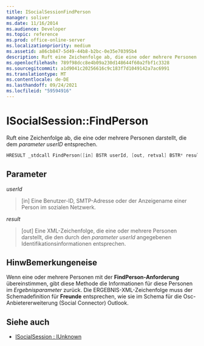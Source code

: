 ```yaml
---
title: ISocialSessionFindPerson
manager: soliver
ms.date: 11/16/2014
ms.audience: Developer
ms.topic: reference
ms.prod: office-online-server
ms.localizationpriority: medium
ms.assetid: a86cb847-5d49-44b8-b2bc-0e35e70395b4
description: Ruft eine Zeichenfolge ab, die eine oder mehrere Personen darstellt, die dem parameter userID entsprechen.
ms.openlocfilehash: 789f98dcc8e4b09a230d148644f60a2fbf1c3328
ms.sourcegitcommit: a1d9041c20256616c9c183f7d1049142a7ac6991
ms.translationtype: MT
ms.contentlocale: de-DE
ms.lasthandoff: 09/24/2021
ms.locfileid: "59594916"
---
```

# <a name="isocialsessionfindperson"></a>ISocialSession::FindPerson

Ruft eine Zeichenfolge ab, die eine oder mehrere Personen darstellt, die dem  _parameter userID_ entsprechen. 
  
```cpp
HRESULT _stdcall FindPerson([in] BSTR userId, [out, retval] BSTR* result);
```

## <a name="parameters"></a>Parameter

_userId_
  
> [in] Eine Benutzer-ID, SMTP-Adresse oder der Anzeigename einer Person im sozialen Netzwerk.
    
_result_
  
> [out] Eine XML-Zeichenfolge, die eine oder mehrere Personen darstellt, die den durch den  _parameter userId_ angegebenen Identifikationsinformationen entsprechen. 
    
## <a name="remarks"></a>HinwBemerkungeneise

Wenn eine oder mehrere Personen mit der **FindPerson-Anforderung** übereinstimmen, gibt diese Methode die Informationen für diese Personen im  _Ergebnisparameter_ zurück. Die ERGEBNIS-XML-Zeichenfolge muss der Schemadefinition für **Freunde** entsprechen, wie sie im Schema für die Osc-Anbietererweiterung (Social Connector) Outlook.  
  
## <a name="see-also"></a>Siehe auch

- [ISocialSession : IUnknown](isocialsessioniunknown.md)

